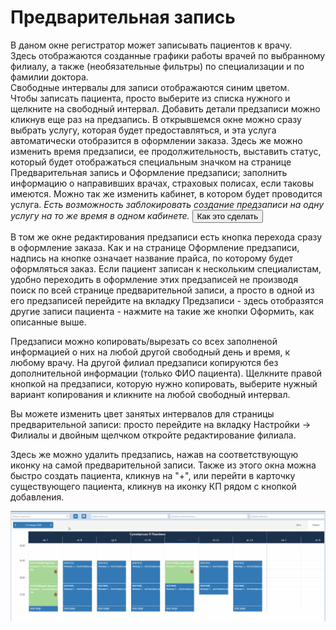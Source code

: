 # Предварительная запись

В даном окне регистратор может записывать пациентов к врачу.    
Здесь отображаются созданные графики работы врачей по выбранному филиалу, а также (необязательные фильтры) по специализации и по фамилии доктора.    
Свободные интервалы для записи отображаются синим цветом.    
Чтобы записать пациента, просто выберите из списка нужного и щелкните на свободный интервал. Добавить детали предзаписи можно кликнув еще раз на предзапись. В открывшемся окне можно сразу выбрать услугу, которая будет предоставляться, и эта услуга автоматически отобразится в оформлении заказа. Здесь же можно изменить время предзаписи, ее продолжительность, выставить статус, который будет отображаться специальным значком на странице Предварительная запись и Оформление предзаписи; заполнить информацию о направивших врачах, страховых полисах, если таковы имеются. Можно так же изменить кабинет, в котором будет проводится услуга. *Есть возможность заблокировать создание предзаписи на одну услугу на то же время в одном кабинете.*   <button onclick='showText()'>Как это сделать</button>
<div style='display:none' id='myDiv'>На вкладке "Кабинеты" в Настройках выберите нужный кабинет и поставьте отметку о блокировании паралельной предзаписи
<img src="Image/block.png">
</div>

В том же окне редактирования предзаписи есть кнопка перехода сразу в оформление заказа. Как и на странице Оформление предзаписи, надпись на кнопке означает название прайса, по которому будет оформляться заказ. Если пациент записан к нескольким специалистам, удобно переходить в оформление этих предзаписей не производя поиск по всей странице предварительной записи, а просто в одной из его предзаписей перейдите на вкладку Предзаписи - здесь отобразятся другие записи пациента - нажмите на такие же кнопки Оформить, как описанные выше.

Предзаписи можно копировать/вырезать со всех заполненой информацией о них на любой другой свободный день и время, к любому врачу. На другой филиал предзаписи копируются без дополнительной информации (только ФИО пациента). Щелкните правой кнопкой на предзаписи, которую нужно копировать, выберите нужный вариант копирования и кликните на любой свободный интервал.       
 
Вы можете изменить цвет занятых интервалов для страницы предварительной записи: просто перейдите на вкладку Настройки -> Филиалы и двойным щелчком откройте редактирование филиала.   

Здесь же можно удалить предзапись, нажав на соответствующую иконку на самой предварительной записи.
Также из этого окна можна быстро создать пациента, кликнув на "+", или перейти в карточку существующего пациента, кликнув на иконку КП рядом с кнопкой добавления.

   ![Image](Image/PreRecord.gif)

<script>let show = false; let el = document.getElementById('myDiv');  function showText(){show = !show;if(show){el.style.cssText = 'display:block';}else{el.style.cssText = 'display:none'}}</script> 